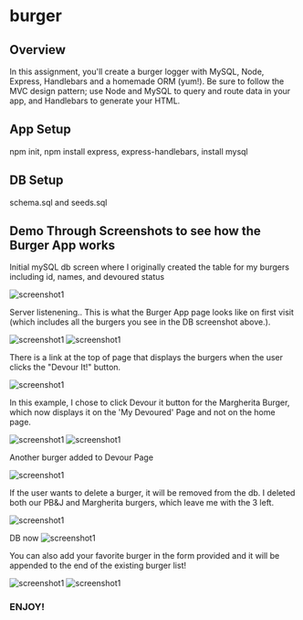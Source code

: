 # burger

## Overview 
In this assignment, you'll create a burger logger with MySQL, Node, Express, Handlebars and a homemade ORM (yum!). Be sure to follow the MVC design pattern; use Node and MySQL to query and route data in your app, and Handlebars to generate your HTML.

## App Setup
npm init, npm install express, express-handlebars, install mysql

## DB Setup
schema.sql and seeds.sql

## Demo Through Screenshots to see how the Burger App works 
Initial mySQL db screen where I originally created the table for my burgers including id, names, and devoured status 

![screenshot1](initial.png)

Server listenening.. This is what the Burger App page looks like on first visit (which includes all the burgers you see in the DB screenshot above.). 

![screenshot1](/imagesreadme/img111.png)
![screenshot1](/imagesreadme/img222.png)


There is a link at the top of page that displays the burgers when the user clicks the "Devour It!" button. 

![screenshot1](/imagesreadme/img3.png)

In this example, I chose to click Devour it button for the Margherita Burger, which now displays it on the 'My Devoured' Page and not on the home page.

![screenshot1](/imagesreadme/img5.png)
![screenshot1](/imagesreadme/img4.png)

Another burger added to Devour Page

![screenshot1](/imagesreadme/img6.png)

If the user wants to delete a burger, it will be removed from the db. I deleted both our PB&J and Margherita burgers, which leave me with the 3 left. 

![screenshot1](/imagesreadme/img7.png)

DB now
![screenshot1](/imagesreadme/img9.png)

You can also add your favorite burger in the form provided and it will be appended to the end of the existing burger list!

![screenshot1](/imagesreadme/img11.png)
![screenshot1](/imagesreadme/img12.png)

### ENJOY!



